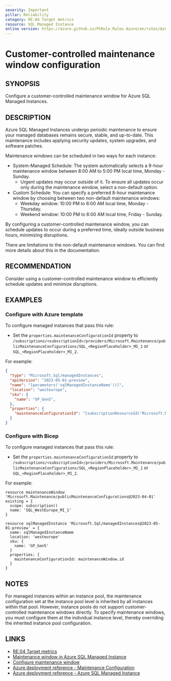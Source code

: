 ```yaml
---
severity: Important
pillar: Reliability
category: RE:04 Target metrics
resource: SQL Managed Instance
online version: https://azure.github.io/PSRule.Rules.Azure/en/rules/Azure.SQLMI.MaintenanceWindow/
---
```


# Customer-controlled maintenance window configuration

## SYNOPSIS

Configure a customer-controlled maintenance window for Azure SQL Managed Instances.

## DESCRIPTION

Azure SQL Managed Instances undergo periodic maintenance to ensure your managed databases remains secure, stable, and up-to-date. This maintenance includes applying security updates, system upgrades, and software patches.

Maintenance windows can be scheduled in two ways for each instance:

- System-Managed Schedule: The system automatically selects a 9-hour maintenance window between 8:00 AM to 5:00 PM local time, Monday - Sunday.
  - Urgent updates may occur outside of it. To ensure all updates occur only during the maintenance window, select a non-default option.
- Custom Schedule: You can specify a preferred 8-hour maintenance window by choosing between two non-default maintenance windows:
  - Weekday window: 10:00 PM to 6:00 AM local time, Monday - Thursday.
  - Weekend window: 10:00 PM to 6:00 AM local time, Friday - Sunday.

By configuring a customer-controlled maintenance window, you can schedule updates to occur during a preferred time, ideally outside business hours, minimizing disruptions.

There are limitations to the non-default maintenance windows. You can find more details about this in the documentation.

## RECOMMENDATION

Consider using a customer-controlled maintenance window to efficiently schedule updates and minimize disruptions.

## EXAMPLES

### Configure with Azure template

To configure managed instances that pass this rule:

- Set the `properties.maintenanceConfigurationId` property to `/subscriptions/<subscriptionId>/providers/Microsoft.Maintenance/publicMaintenanceConfigurations/SQL_<RegionPlaceholder>_MI_1` or `SQL_<RegionPlaceholder>_MI_2`.

For example:

```json
{
  "type": "Microsoft.Sql/managedInstances",
  "apiVersion": "2023-05-01-preview",
  "name": "[parameters('sqlManagedInstanceName'))]",
  "location": "westeurope",
  "sku": {
    "name": "GP_Gen5",
  },
  "properties": {
    "maintenanceConfigurationId": "[subscriptionResourceId('Microsoft.Maintenance/publicMaintenanceConfigurations', 'SQL_WestEurope_MI_1')]"
  }
}
```

### Configure with Bicep

To configure managed instances that pass this rule:

- Set the `properties.maintenanceConfigurationId` property to `/subscriptions/<subscriptionId>/providers/Microsoft.Maintenance/publicMaintenanceConfigurations/SQL_<RegionPlaceholder>_MI_1` or `SQL_<RegionPlaceholder>_MI_2`.

For example:

```bicep
resource maintenanceWindow 'Microsoft.Maintenance/publicMaintenanceConfigurations@2023-04-01' existing = {
  scope: subscription()
  name: 'SQL_WestEurope_MI_1'
}

resource sqlManagedInstance 'Microsoft.Sql/managedInstances@2023-05-01-preview' = {
  name: sqlManagedInstanceName
  location: 'westeurope'
  sku: {
    name: 'GP_Gen5'
  }
  properties: {
    maintenanceConfigurationId: maintenanceWindow.id
  }
}
```

## NOTES

For managed instances within an instance pool, the maintenance configuration set at the instance pool level is inherited by all instances within that pool. However, instance pools do not support customer-controlled maintenance windows directly. To specify maintenance windows, you must configure them at the individual instance level, thereby overriding the inherited instance pool configuration.

## LINKS

- [RE:04 Target metrics](https://learn.microsoft.com/azure/well-architected/reliability/metrics)
- [Maintenance window in Azure SQL Managed Instance](https://learn.microsoft.com/azure/azure-sql/managed-instance/maintenance-window)
- [Configure maintenance window](https://learn.microsoft.com/azure/azure-sql/managed-instance/maintenance-window-configure)
- [Azure deployment reference - Maintenance Configuration](https://learn.microsoft.com/azure/templates/microsoft.maintenance/publicmaintenanceconfigurations)
- [Azure deployment reference - Azure SQL Managed Instance](https://learn.microsoft.com/azure/templates/microsoft.sql/servers/managedinstances)
